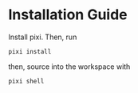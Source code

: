 # Installation Guide

Install pixi. Then, run

```
pixi install
```

then, source into the workspace with

```
pixi shell
```
